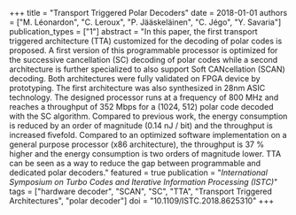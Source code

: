 +++
title = "Transport Triggered Polar Decoders"
date = 2018-01-01
authors = ["M. Léonardon", "C. Leroux", "P. Jääskeläinen", "C. Jégo", "Y. Savaria"]
publication_types = ["1"]
abstract = "In this paper, the first transport triggered architecture (TTA) customized for the decoding of polar codes is proposed. A first version of this programmable processor is optimized for the successive cancellation (SC) decoding of polar codes while a second architecture is further specialized to also support Soft CANcellation (SCAN) decoding. Both architectures were fully validated on FPGA device by prototyping. The first architecture was also synthesized in 28nm ASIC technology. The designed processor runs at a frequency of 800 MHz and reaches a throughput of 352 Mbps for a (1024, 512) polar code decoded with the SC algorithm. Compared to previous work, the energy consumption is reduced by an order of magnitude (0.14 nJ / bit) and the throughput is increased fivefold. Compared to an optimized software implementation on a general purpose processor (x86 architecture), the throughput is 37 % higher and the energy consumption is two orders of magnitude lower. TTA can be seen as a way to reduce the gap between programmable and dedicated polar decoders."
featured = true
publication = "*International Symposium on Turbo Codes and Iterative Information Processing (ISTC)*"
tags = ["hardware decoder", "SCAN", "SC", "TTA", "Transport Triggered Architectures", "polar decoder"]
doi = "10.1109/ISTC.2018.8625310"
+++

